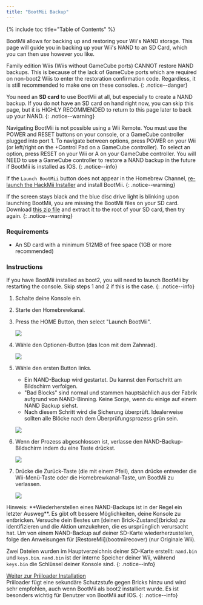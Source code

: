 ```yaml
---
title: "BootMii Backup"
---
```


{% include toc title="Table of Contents" %}

BootMii allows for backing up and restoring your Wii's NAND storage. This page will guide you in backing up your Wii's NAND to an SD Card, which you can then use however you like.

Family edition Wiis (Wiis without GameCube ports) CANNOT restore NAND backups. This is because of the lack of GameCube ports which are required on non-boot2 Wiis to enter the restoration confirmation code. Regardless, it is still recommended to make one on these consoles.
{: .notice--danger}

You need an **SD card** to use BootMii at all, but especially to create a NAND backup. If you do not have an SD card on hand right now, you can skip this page, but it is HIGHLY RECOMMENDED to return to this page later to back up your NAND.
{: .notice--warning}

Navigating BootMii is not possible using a Wii Remote. You must use the POWER and RESET buttons on your console, or a GameCube controller plugged into port 1. To navigate between options, press POWER on your Wii (or left/right on the +Control Pad on a GameCube controller). To select an option, press RESET on your Wii or A on your GameCube controller. You will NEED to use a GameCube controller to restore a NAND backup in the future if BootMii is installed as IOS.
{: .notice--info}

If the `Launch BootMii` button does not appear in the Homebrew Channel, [re-launch the HackMii Installer](hackmii) and install BootMii.
{: .notice--warning}

If the screen stays black and the blue disc drive light is blinking upon launching BootMii, you are missing the BootMii files on your SD card. Download [this zip file](https://static.hackmii.com/bootmii_sd_files.zip) and extract it to the root of your SD card, then try again.
{: .notice--warning}

### Requirements

* An SD card with a minimum 512MB of free space (1GB or more recommended)

### Instructions

If you have BootMii installed as boot2, you will need to launch BootMii by restarting the console. Skip steps 1 and 2 if this is the case.
{: .notice--info}

1. Schalte deine Konsole ein.
1. Starte den Homebrewkanal.
1. Press the HOME Button, then select "Launch BootMii".

    ![](/images/bootmii/BootMii_Main.png)

1. Wähle den Optionen-Button (das Icon mit dem Zahnrad).

    ![](/images/bootmii/BootMii_Gears_Icon.png)

1. Wähle den ersten Button links.
    + Ein NAND-Backup wird gestartet. Du kannst den Fortschritt am Bildschirm verfolgen.
    + "Bad Blocks" sind normal und stammen hauptsächlich aus der Fabrik aufgrund von NAND-Binning. Keine Sorge, wenn du einige auf einem NAND Backup siehst.
    + Nach diesem Schritt wird die Sicherung überprüft. Idealerweise sollten alle Blöcke nach dem Überprüfungsprozess grün sein.

    ![](/images/bootmii/BootMii_Green_Arrow.png)

1. Wenn der Prozess abgeschlossen ist, verlasse den NAND-Backup-Bildschirm indem du eine Taste drückst.

    ![](/images/bootmii/BootMii_NAND_Backup.png)

1. Drücke die Zurück-Taste (die mit einem Pfeil), dann drücke entweder die Wii-Menü-Taste oder die Homebrewkanal-Taste, um BootMii zu verlassen.

    ![](/images/bootmii/BootMii_Return_Arrow.png)

<div id="restore-notice" class="notice" markdown="1">
Hinweis: **Wiederherstellen eines NAND-Backups ist in der Regel ein letzter Ausweg**. Es gibt oft bessere Möglichkeiten, deine Konsole zu entbricken.
Versuche dein Bestes um [deinen Brick-Zustand](bricks) zu identifizieren und die Aktion umzukehren, die es ursprünglich verursacht hat.
Um von einem NAND-Backup auf deiner SD-Karte wiederherzustellen, folge den Anweisungen für [RestoreMii](bootmiirecover) (nur Originale Wii).
</div>

Zwei Dateien wurden im Hauptverzeichnis deiner SD-Karte erstellt: `nand.bin` und `keys.bin`. `nand.bin` ist der interne Speicher deiner Wii, während `keys.bin` die Schlüssel deiner Konsole sind.
{: .notice--info}

[Weiter zur Priiloader Installation](priiloader)<br> Priiloader fügt eine sekundäre Schutzstufe gegen Bricks hinzu und wird sehr empfohlen, auch wenn BootMii als boot2 installiert wurde. Es ist besonders wichtig für Benutzer von BootMii auf IOS.
{: .notice--info}
